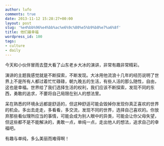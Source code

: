 ```yaml
---
author: lufo
comments: true
date: 2013-11-12 15:28:27+00:00
layout: post
slug: '%e4%bb%96%e4%bb%ac%e6%9c%80%e5%b9%b8%e7%a6%8f'
title: 他们最幸福
wordpress_id: 100
tags:
- culture
- daily
---
```


今天和小伙伴冒雨去暨大看了山东老乡大冰的演讲，非常有趣非常精彩。

演讲的主题我感觉就是不断探索，不断发现。大冰用他流浪十几年的经历说明了世界上不是所有人都过着忙忙碌碌，朝九晚五的生活，有些人活的那么随性，自由，这也是幸福。世界给了我们选择生活的权利，我们应该不断探索，发现不同的东西，勇敢的追求，不要将自己局限在别人的想法里。

呆在熟悉的环境永远都是舒适的，但这种舒适可能会毁掉你发现你真正喜欢的世界的机会。多出去走走，多看看，多交流，发现不同的世界，选择自己喜欢的。你放弃那些看似理所应当的事情，可能会成为别人眼中的异类，可能会让你父母失望，但这些都不是不能解决的，勇敢一点，单纯一点，走出他人的想法，追求自己的幸福吧。

有趣与单纯，多么美丽而难得啊！
